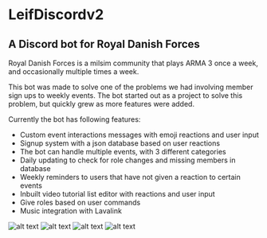 # LeifDiscordv2
## A Discord bot for Royal Danish Forces

Royal Danish Forces is a milsim community that plays ARMA 3 once a week, and occasionally multiple times a week.

This bot was made to solve one of the problems we had involving member sign ups to weekly events.
The bot started out as a project to solve this problem, but quickly grew as more features were added.

Currently the bot has following features:
- Custom event interactions messages with emoji reactions and user input
- Signup system with a json database based on user reactions
- The bot can handle multiple events, with 3 different categories
- Daily updating to check for role changes and missing members in database
- Weekly reminders to users that have not given a reaction to certain events
- Inbuilt video tutorial list editor with reactions and user input
- Give roles based on user commands
- Music integration with Lavalink 

![alt text](https://media.discordapp.net/attachments/747967053050151014/806795230627364884/Discord_bot.PNG?width=402&height=667)
![alt text](https://media.discordapp.net/attachments/747967053050151014/809109354200301599/unknown.png)
![alt text](https://media.discordapp.net/attachments/747967053050151014/809109794249637898/unknown.png?width=344&height=676)
![alt text](https://media.discordapp.net/attachments/747967053050151014/809109462077800457/unknown.png)
